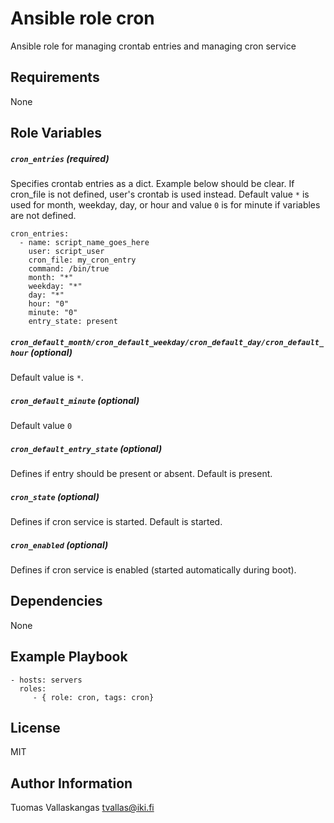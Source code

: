 Ansible role cron
=========

Ansible role for managing crontab entries and managing cron service

Requirements
------------

None

Role Variables
--------------

##### `cron_entries` (required)

Specifies crontab entries as a dict. Example below should be clear.
If cron_file is not defined, user's crontab is used instead.
Default value `*` is used for month, weekday, day, or hour and value `0` is for minute if variables are not defined.

```
cron_entries:
  - name: script_name_goes_here
    user: script_user
    cron_file: my_cron_entry
    command: /bin/true
    month: "*"
    weekday: "*"
    day: "*"
    hour: "0"
    minute: "0"
    entry_state: present
```
##### `cron_default_month/cron_default_weekday/cron_default_day/cron_default_hour` (optional)

Default value is `*`.

##### `cron_default_minute` (optional)

Default value `0`

##### `cron_default_entry_state` (optional)

Defines if entry should be present or absent. Default is present.

##### `cron_state` (optional)

Defines if cron service is started. Default is started.

##### `cron_enabled` (optional)

Defines if cron service is enabled (started automatically during boot).



Dependencies
------------

None

Example Playbook
----------------

    - hosts: servers
      roles:
         - { role: cron, tags: cron}

License
-------

MIT


Author Information
------------------

Tuomas Vallaskangas tvallas@iki.fi
